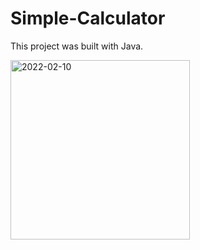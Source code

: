 # Simple-Calculator
This project was built with Java.

<img width="287" alt="2022-02-10" src="https://user-images.githubusercontent.com/99344776/153467959-7ad9d09f-28e7-4ce4-9277-1b63f7655e7b.png">
